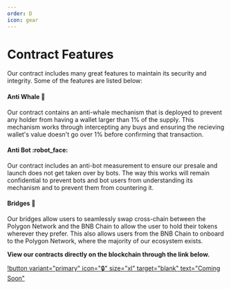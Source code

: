 ```yaml
---
order: D
icon: gear
---
```

# Contract Features

Our contract includes many great features to maintain its security and integrity. Some of the features are listed below:

#### Anti Whale :whale2:
Our contract contains an anti-whale mechanism that is deployed to prevent any holder from having a wallet larger than 1% of the supply. This mechanism works through intercepting any buys and ensuring the recieving wallet's value doesn't go over 1% before confirming that transaction.

#### Anti Bot :robot_face:
Our contract includes an anti-bot measurement to ensure our presale and launch does not get taken over by bots. The way this works will remain confidential to prevent bots and bot users from understanding its mechanism and to prevent them from countering it.

#### Bridges :bridge_at_night:
Our bridges allow users to seamlessly swap cross-chain between the Polygon Network and the BNB Chain to allow the user to hold their tokens wherever they prefer. This also allows users from the BNB Chain to onboard to the Polygon Network, where the majority of our ecosystem exists.


**View our contracts directly on the blockchain through the link below.**

[!button variant="primary" icon=":lock:" size="xl" target="blank" text="Coming Soon"]()